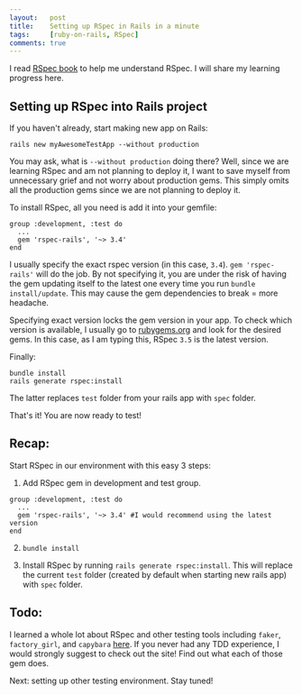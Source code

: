 ```yaml
---
layout:   post
title:    Setting up RSpec in Rails in a minute
tags:     [ruby-on-rails, RSpec]
comments: true
---
```


I read [RSpec book](https://www.amazon.com/RSpec-Book-Behaviour-Development-Cucumber/dp/1934356379) to help me understand RSpec. I will share my learning progress here.
## Setting up RSpec into Rails project

If you haven't already, start making new app on Rails:

```
rails new myAwesomeTestApp --without production
```

You may ask, what is `--without production` doing there? Well, since we are learning RSpec and am not planning to deploy it, I want to save myself from unnecessary grief and not worry about production gems. This simply omits all the production gems since we are not planning to deploy it.

To install RSpec, all you need is add it into your gemfile:

```
group :development, :test do
  ...
  gem 'rspec-rails', '~> 3.4'
end
```

I usually specify the exact rspec version (in this case, `3.4`). `gem 'rspec-rails'` will do the job. By not specifying it, you are under the risk of having the gem updating itself to the latest one every time you run `bundle install/update`. This may cause the gem dependencies to break = more headache.

Specifying exact version locks the gem version in your app. To check which version is available, I usually go to [rubygems.org](https://rubygems.org/) and look for the desired gems. In this case, as I am typing this, RSpec `3.5` is the latest version.

Finally:

```
bundle install
rails generate rspec:install
```

The latter replaces `test` folder from your rails app with `spec` folder.

That's it! You are now ready to test!

## Recap:

Start RSpec in our environment with this easy 3 steps:

1. Add RSpec gem in development and test group.
```
group :development, :test do
  ...
  gem 'rspec-rails', '~> 3.4' #I would recommend using the latest version
end
```

2. `bundle install`

3. Install RSpec by running `rails generate rspec:install`. This will replace the current `test` folder (created by default when starting new rails app) with `spec` folder.


## Todo:

I learned a whole lot about RSpec and other testing tools including `faker`, `factory_girl`, and `capybara` [here](https://www.sitepoint.com/learn-the-first-best-practices-for-rails-and-rspec/). If you never had any TDD experience, I would strongly suggest to check out the site! Find out what each of those gem does.

Next: setting up other testing environment. Stay tuned!
